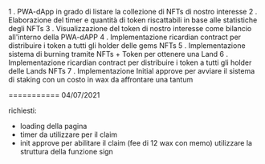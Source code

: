 1 . PWA-dApp in grado di listare la collezione di NFTs di nostro interesse
2 . Elaborazione del timer e quantità di token riscattabili in base alle statistiche degli NFTs
3 . Visualizzazione del token di nostro interesse come bilancio all'interno della PWA-dAPP
4 . Implementazione ricardian contract per distribuire i token a tutti gli holder delle gems NFTs
5 . Implementazione sistema di burning tramite NFTs + Token per ottenere una Land
6 . Implementazione ricardian contract per distribuire i token a tutti gli holder delle Lands NFTs
7 . Implementazione Initial approve per avviare il sistema di staking con un costo in wax da affrontare una tantum




=========== 04/07/2021


richiesti:
- loading della pagina
- timer da utilizzare per il claim
- init approve per abilitare il claim (fee di 12 wax con memo) utilizzare la struttura della funzione sign
